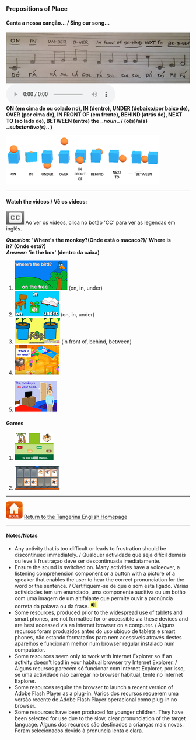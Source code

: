 <head>
<!-- Global site tag (gtag.js) - Google Analytics -->
<script async src="https://www.googletagmanager.com/gtag/js?id=UA-110947112-3"></script>
<script>
  window.dataLayer = window.dataLayer || [];
  function gtag(){dataLayer.push(arguments);}
  gtag('js', new Date());

  gtag('config', 'UA-110947112-3');
</script>
</head>

### Prepositions of Place 

#### Canta a nossa canção... / Sing our song...  

![pp_y2](/images/pp_y2.jpg) <audio src="audio/pp_long.mp3" controls preload></audio>  
**ON (em cima de ou colado no), IN (dentro), UNDER (debaixo/por baixo de), OVER (por cima de), IN FRONT OF (em frente), BEHIND (atrás de), NEXT TO (ao lado de), BETWEEN (entre) the ..*noun*.. / (o(s)/a(s) ..*substantivo(s)*.. )**  

![prep_y2](/images/prep_y2.png)  

***

#### Watch the videos / Vê os vídeos:

![clocap](/images/clocap.png) Ao ver os vídeos, clica no botão 'CC' para ver as legendas em inglês.

***Question:*** **'Where's the monkey?(Onde está o macaco?)/'Where is it?'(Onde está?)**  
***Answer:*** **'in the box' (dentro da caixa)**

1. [![mlpp](/images/mlpp.png)](https://www.youtube.com/watch?v=8F0NYBBKczM) (on, in, under)
2. [![mlpp1](/images/mlpp1.png)](https://www.youtube.com/watch?v=uDGwhiwwxXA) (on, in, under)
3. [![mlpp2](/images/mlpp2.PNG)](https://www.youtube.com/watch?v=xERTESWbqhU) (in front of, behind, between)
4. [![fvpp](/images/fvpp.PNG)](https://www.youtube.com/watch?v=YI6VAsGlk7U)
<!---5. [![sampp](/images/sampp.PNG)](https://www.youtube.com/watch?v=BjFZbns1ZR0) -->
5. [![ktvpp](/images/ktvpp.png)](https://www.youtube.com/watch?v=idJYhjGyWTU)

<!--- [![ktvpp](/images/ktvpp.png)](https://www.youtube.com/watch?v=xERTESWbqhU) -->

#### Games

1. [![smpp](/images/smpp.png)](https://www.eslgamesplus.com/prepositions-of-place-esl-fun-game-online-grammar-practice/)
<!--- 2. [![efgpp](/images/efgpp.PNG)](https://englishflashgames.blogspot.pt/2008/06/prepositions-of-place-game.html) -->
2. [![ppme](/images/ppme.png)](http://eslgamesworld.com/members/games/grammar/memory%20game/prepositions%20of%20place/prepositions.html)

***
[![home](/images/home.PNG)](https://tangerina-pt.github.io/English) [Return to the Tangerina English Homepage](https://tangerina-pt.github.io/English)

***
#### Notes/Notas
* Any activity that is too difficult or leads to frustration should be discontinued immediately. / Qualquer actividade que seja difícil demais ou leve à frustraçao deve ser descontinuada imediatamente.
* Ensure the sound is switched on. Many activities have a voiceover, a listening comprehension component or a button with a picture of a speaker that enables the user to hear the correct pronunciation for the word or the sentence. / Certifiquem-se de que o som está ligado. Várias actividades tem um enunciado, uma componente auditiva ou um botão com uma imagem de um altifalante que permite ouvir a pronúncia correta da palavra ou da frase. ![spkr2](/images/spkr2.PNG)
* Some resources, produced prior to the widespread use of tablets and smart phones, are not formatted for or accessible via these devices and are best accessed via an internet browser on a computer. / Alguns recursos foram produzidos antes do uso ubíquo de tablets e smart phones, não estando formatados para nem acessíveis através destes aparelhos e funcionam melhor num browser regular instalado num computador.
* Some resources seem only to work with Internet Explorer so if an activity doesn't load in your habitual browser try Internet Explorer. / Alguns recursos parecem só funcionar com Internet Explorer, por isso, se uma actividade não carregar no browser habitual, tente no Internet Explorer.
* Some resources require the browser to launch a recent version of Adobe Flash Player as a plug-in. Vários dos recursos requerem uma versão recente de Adobe Flash Player operacional como plug-in no browser.
* Some resources have been produced for younger children. They have been selected for use due to the slow, clear pronunciation of the target language. Alguns dos recursos são destinados a crianças mais novas. Foram selecionados devido à pronuncia lenta e clara.
